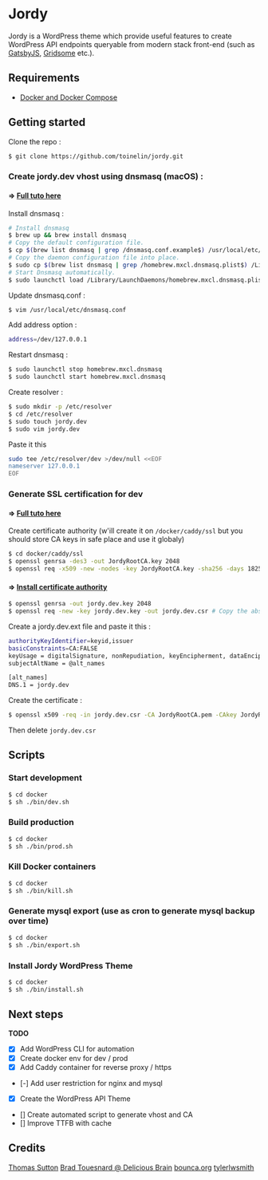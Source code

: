 # Jordy
Jordy is a WordPress theme which provide useful features to create WordPress API endpoints queryable from modern stack front-end (such as [GatsbyJS](https://www.gatsbyjs.org/), [Gridsome](https://gridsome.org/) etc.).

## Requirements
- [Docker and Docker Compose](https://www.docker.com/)

## Getting started

Clone the repo :
```sh
$ git clone https://github.com/toinelin/jordy.git
```

### Create jordy.dev vhost using dnsmasq (macOS) :

#### => [Full tuto here](https://passingcuriosity.com/2013/dnsmasq-dev-osx/)

Install dnsmasq :
```sh
# Install dnsmasq
$ brew up && brew install dnsmasq
# Copy the default configuration file.
$ cp $(brew list dnsmasq | grep /dnsmasq.conf.example$) /usr/local/etc/dnsmasq.conf
# Copy the daemon configuration file into place.
$ sudo cp $(brew list dnsmasq | grep /homebrew.mxcl.dnsmasq.plist$) /Library/LaunchDaemons/
# Start Dnsmasq automatically.
$ sudo launchctl load /Library/LaunchDaemons/homebrew.mxcl.dnsmasq.plist
```

Update dnsmasq.conf :
```sh
$ vim /usr/local/etc/dnsmasq.conf
```

Add address option :
```sh
address=/dev/127.0.0.1
```

Restart dnsmasq :
```sh
$ sudo launchctl stop homebrew.mxcl.dnsmasq
$ sudo launchctl start homebrew.mxcl.dnsmasq
```

Create resolver :
```sh
$ sudo mkdir -p /etc/resolver
$ cd /etc/resolver
$ sudo touch jordy.dev
$ sudo vim jordy.dev
```

Paste it this
```sh
sudo tee /etc/resolver/dev >/dev/null <<EOF
nameserver 127.0.0.1
EOF
```

### Generate SSL certification for dev

#### => [Full tuto here](https://deliciousbrains.com/ssl-certificate-authority-for-local-https-development/)

Create certificate authority (w'ill create it on ```/docker/caddy/ssl``` but you should store CA keys in safe place and use it globaly)
```sh
$ cd docker/caddy/ssl
$ openssl genrsa -des3 -out JordyRootCA.key 2048
$ openssl req -x509 -new -nodes -key JordyRootCA.key -sha256 -days 1825 -out JordyRootCA.pem
```

#### => [Install certificate authority](https://www.bounca.org/tutorials/install_root_certificate.html)

```sh
$ openssl genrsa -out jordy.dev.key 2048
$ openssl req -new -key jordy.dev.key -out jordy.dev.csr # Copy the absolute path of jordy.dev.key
```

Create a jordy.dev.ext file and paste it this :
```sh
authorityKeyIdentifier=keyid,issuer
basicConstraints=CA:FALSE
keyUsage = digitalSignature, nonRepudiation, keyEncipherment, dataEncipherment
subjectAltName = @alt_names

[alt_names]
DNS.1 = jordy.dev
```

Create the certificate : 
```sh
$ openssl x509 -req -in jordy.dev.csr -CA JordyRootCA.pem -CAkey JordyRootCA.key -CAcreateserial -out jordy.dev.crt -days 1825 -sha256 -extfile jordy.dev.ext
```

Then delete ```jordy.dev.csr```

## Scripts

### Start development
```sh
$ cd docker
$ sh ./bin/dev.sh
```

### Build production
```sh
$ cd docker
$ sh ./bin/prod.sh
```

### Kill Docker containers
```sh
$ cd docker
$ sh ./bin/kill.sh
```

### Generate mysql export (use as cron to generate mysql backup over time)
```sh
$ cd docker
$ sh ./bin/export.sh
```

### Install Jordy WordPress Theme
```sh
$ cd docker
$ sh ./bin/install.sh
```

## Next steps

**TODO**
- [x] Add WordPress CLI for automation
- [x] Create docker env for dev / prod
- [x] Add Caddy container for reverse proxy / https
- [-] Add user restriction for nginx and mysql
- [x] Create the WordPress API Theme
- [] Create automated script to generate vhost and CA
- [] Improve TTFB with cache

## Credits
[Thomas Sutton](https://passingcuriosity.com/)
[Brad Touesnard @ Delicious Brain](https://deliciousbrains.com/author/bradt/)
[bounca.org](https://www.bounca.org)
[tylerlwsmith](https://github.com/tylerlwsmith)

